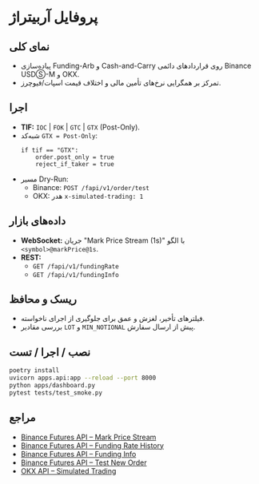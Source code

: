 # پروفایل آربیتراژ

## نمای کلی
- پیاده‌سازی Funding-Arb و Cash-and-Carry روی قراردادهای دائمی Binance USDⓈ-M و OKX.
- تمرکز بر همگرایی نرخ‌های تأمین مالی و اختلاف قیمت اسپات/فیوچرز.

## اجرا
- **TIF:** `IOC` | `FOK` | `GTC` | `GTX` (Post-Only).
- شبه‌کد `GTX = Post-Only`:
  ```pseudo
  if tif == "GTX":
      order.post_only = true
      reject_if_taker = true
  ```
- مسیر Dry-Run:
  - Binance: `POST /fapi/v1/order/test`
  - OKX: هدر `x-simulated-trading: 1`

## داده‌های بازار
- **WebSocket:** جریان "Mark Price Stream (1s)" با الگو `<symbol>@markPrice@1s`.
- **REST:**
  - `GET /fapi/v1/fundingRate`
  - `GET /fapi/v1/fundingInfo`

## ریسک و محافظ
- فیلترهای تأخیر، لغزش و عمق برای جلوگیری از اجرای ناخواسته.
- بررسی مقادیر `LOT` و `MIN_NOTIONAL` پیش از ارسال سفارش.

## نصب / اجرا / تست
```bash
poetry install
uvicorn apps.api:app --reload --port 8000
python apps/dashboard.py
pytest tests/test_smoke.py
```

## مراجع
- [Binance Futures API – Mark Price Stream](https://binance-docs.github.io/apidocs/futures/en/#mark-price-stream)
- [Binance Futures API – Funding Rate History](https://binance-docs.github.io/apidocs/futures/en/#get-funding-rate-history)
- [Binance Futures API – Funding Info](https://binance-docs.github.io/apidocs/futures/en/#get-funding-info)
- [Binance Futures API – Test New Order](https://binance-docs.github.io/apidocs/futures/en/#test-new-order-trade)
- [OKX API – Simulated Trading](https://www.okx.com/docs-v5/en/#overview-simulated-trading)

